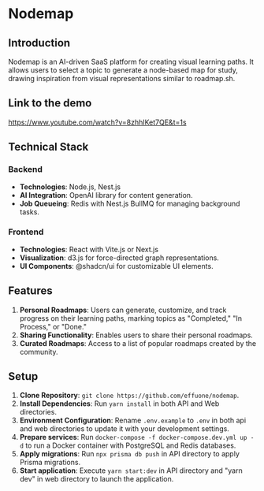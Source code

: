 # Nodemap

## Introduction

Nodemap is an AI-driven SaaS platform for creating visual learning paths. It allows users to select a topic to generate a node-based map for study, drawing inspiration from visual representations similar to roadmap.sh.

## Link to the demo
https://www.youtube.com/watch?v=8zhhIKet7QE&t=1s

## Technical Stack

### Backend

- **Technologies**: Node.js, Nest.js
- **AI Integration**: OpenAI library for content generation.
- **Job Queueing**: Redis with Nest.js BullMQ for managing background tasks.

### Frontend

- **Technologies**: React with Vite.js or Next.js
- **Visualization**: d3.js for force-directed graph representations.
- **UI Components**: @shadcn/ui for customizable UI elements.

## Features

1. **Personal Roadmaps**: Users can generate, customize, and track progress on their learning paths, marking topics as "Completed," "In Process," or "Done."
2. **Sharing Functionality**: Enables users to share their personal roadmaps.
3. **Curated Roadmaps**: Access to a list of popular roadmaps created by the community.

## Setup

1. **Clone Repository**: `git clone https://github.com/effuone/nodemap`.
2. **Install Dependencies**: Run `yarn install` in both API and Web directories.
3. **Environment Configuration**: Rename `.env.example` to `.env` in both api and web directories to update it with your development settings.
4. **Prepare services**: Run `docker-compose -f docker-compose.dev.yml up -d` to run a Docker container with PostgreSQL and Redis databases.
4. **Apply migrations**: Run `npx prisma db push` in API directory to apply Prisma migrations.
5. **Start application**: Execute `yarn start:dev` in API directory and "yarn dev" in web directory to launch the application.
